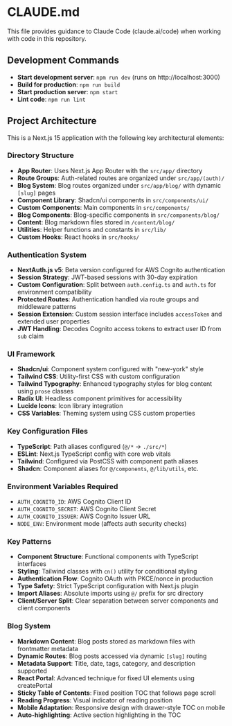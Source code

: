 # CLAUDE.md

This file provides guidance to Claude Code (claude.ai/code) when working with code in this repository.

## Development Commands

- **Start development server**: `npm run dev` (runs on http://localhost:3000)
- **Build for production**: `npm run build`
- **Start production server**: `npm start`
- **Lint code**: `npm run lint`

## Project Architecture

This is a Next.js 15 application with the following key architectural elements:

### Directory Structure
- **App Router**: Uses Next.js App Router with the `src/app/` directory
- **Route Groups**: Auth-related routes are organized under `src/app/(auth)/`
- **Blog System**: Blog routes organized under `src/app/blog/` with dynamic `[slug]` pages
- **Component Library**: Shadcn/ui components in `src/components/ui/`
- **Custom Components**: Main components in `src/components/`
- **Blog Components**: Blog-specific components in `src/components/blog/`
- **Content**: Blog markdown files stored in `/content/blog/`
- **Utilities**: Helper functions and constants in `src/lib/`
- **Custom Hooks**: React hooks in `src/hooks/`

### Authentication System
- **NextAuth.js v5**: Beta version configured for AWS Cognito authentication
- **Session Strategy**: JWT-based sessions with 30-day expiration
- **Custom Configuration**: Split between `auth.config.ts` and `auth.ts` for environment compatibility
- **Protected Routes**: Authentication handled via route groups and middleware patterns
- **Session Extension**: Custom session interface includes `accessToken` and extended user properties
- **JWT Handling**: Decodes Cognito access tokens to extract user ID from `sub` claim

### UI Framework
- **Shadcn/ui**: Component system configured with "new-york" style
- **Tailwind CSS**: Utility-first CSS with custom configuration
- **Tailwind Typography**: Enhanced typography styles for blog content using `prose` classes
- **Radix UI**: Headless component primitives for accessibility
- **Lucide Icons**: Icon library integration
- **CSS Variables**: Theming system using CSS custom properties

### Key Configuration Files
- **TypeScript**: Path aliases configured (`@/*` → `./src/*`)
- **ESLint**: Next.js TypeScript config with core web vitals
- **Tailwind**: Configured via PostCSS with component path aliases
- **Shadcn**: Component aliases for `@/components`, `@/lib/utils`, etc.

### Environment Variables Required
- `AUTH_COGNITO_ID`: AWS Cognito Client ID
- `AUTH_COGNITO_SECRET`: AWS Cognito Client Secret  
- `AUTH_COGNITO_ISSUER`: AWS Cognito Issuer URL
- `NODE_ENV`: Environment mode (affects auth security checks)

### Key Patterns
- **Component Structure**: Functional components with TypeScript interfaces
- **Styling**: Tailwind classes with `cn()` utility for conditional styling
- **Authentication Flow**: Cognito OAuth with PKCE/nonce in production
- **Type Safety**: Strict TypeScript configuration with Next.js plugin
- **Import Aliases**: Absolute imports using `@/` prefix for src directory
- **Client/Server Split**: Clear separation between server components and client components

### Blog System
- **Markdown Content**: Blog posts stored as markdown files with frontmatter metadata
- **Dynamic Routes**: Blog posts accessed via dynamic `[slug]` routing
- **Metadata Support**: Title, date, tags, category, and description supported
- **React Portal**: Advanced technique for fixed UI elements using createPortal
- **Sticky Table of Contents**: Fixed position TOC that follows page scroll
- **Reading Progress**: Visual indicator of reading position
- **Mobile Adaptation**: Responsive design with drawer-style TOC on mobile
- **Auto-highlighting**: Active section highlighting in the TOC